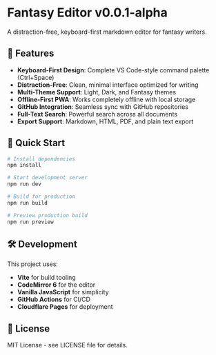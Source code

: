 # Fantasy Editor v0.0.1-alpha

A distraction-free, keyboard-first markdown editor for fantasy writers.

## 🚀 Features

- **Keyboard-First Design**: Complete VS Code-style command palette (Ctrl+Space)
- **Distraction-Free**: Clean, minimal interface optimized for writing
- **Multi-Theme Support**: Light, Dark, and Fantasy themes
- **Offline-First PWA**: Works completely offline with local storage
- **GitHub Integration**: Seamless sync with GitHub repositories
- **Full-Text Search**: Powerful search across all documents
- **Export Support**: Markdown, HTML, PDF, and plain text export

## 🎯 Quick Start

```bash
# Install dependencies
npm install

# Start development server
npm run dev

# Build for production
npm run build

# Preview production build
npm run preview
```

## 🛠️ Development

This project uses:
- **Vite** for build tooling
- **CodeMirror 6** for the editor
- **Vanilla JavaScript** for simplicity
- **GitHub Actions** for CI/CD
- **Cloudflare Pages** for deployment

## 📝 License

MIT License - see LICENSE file for details.
